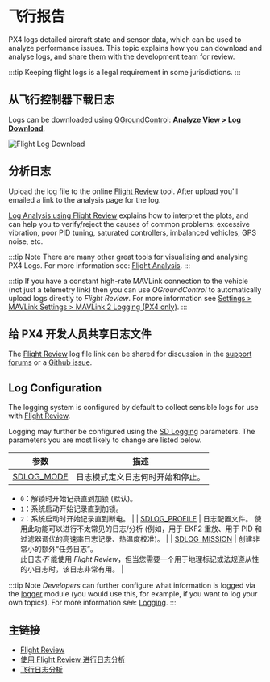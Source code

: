 # 飞行报告

PX4 logs detailed aircraft state and sensor data, which can be used to analyze performance issues. This topic explains how you can download and analyse logs, and share them with the development team for review.

:::tip
Keeping flight logs is a legal requirement in some jurisdictions.
:::

## 从飞行控制器下载日志

Logs can be downloaded using [QGroundControl](http://qgroundcontrol.com/): **[Analyze View > Log Download](https://docs.qgroundcontrol.com/en/analyze_view/log_download.html)**.

![Flight Log Download](../../assets/qgc/analyze/log_download.jpg)

## 分析日志

Upload the log file to the online [Flight Review](http://logs.px4.io) tool. After upload you'll emailed a link to the analysis page for the log.

[Log Analysis using Flight Review](../dev_log/flight_review.md) explains how to interpret the plots, and can help you to verify/reject the causes of common problems: excessive vibration, poor PID tuning, saturated controllers, imbalanced vehicles, GPS noise, etc.

:::tip
Note There are many other great tools for visualising and analysing PX4 Logs. For more information see: [Flight Analysis](../dev_log/flight_log_analysis.md).
:::

:::tip
If you have a constant high-rate MAVLink connection to the vehicle (not just a telemetry link) then you can use *QGroundControl* to automatically upload logs directly to *Flight Review*. For more information see [Settings > MAVLink Settings > MAVLink 2 Logging (PX4 only)](https://docs.qgroundcontrol.com/en/SettingsView/MAVLink.html#logging).
:::

## 给 PX4 开发人员共享日志文件

The [Flight Review](http://logs.px4.io) log file link can be shared for discussion in the [support forums](../contribute/support.md#forums-and-chat) or a [Github issue](../README.md#reporting-bugs--issues).

## Log Configuration

The logging system is configured by default to collect sensible logs for use with [Flight Review](http://logs.px4.io).

Logging may further be configured using the [SD Logging](../advanced_config/parameter_reference.md#sd-logging) parameters. The parameters you are most likely to change are listed below.

| 参数                                                                       | 描述                                                                                      |
| ------------------------------------------------------------------------ | --------------------------------------------------------------------------------------- |
| [SDLOG_MODE](../advanced_config/parameter_reference.md#SDLOG_MODE)       | 日志模式定义日志何时开始和停止。  
- `0`：解锁时开始记录直到加锁 (默认)。  
- `1`：系统启动开始记录直到加锁。  
- `2`：系统启动时开始记录直到断电。 |
| [SDLOG_PROFILE](../advanced_config/parameter_reference.md#SDLOG_PROFILE) | 日志配置文件。 使用此功能可以进行不太常见的日志/分析 (例如，用于 EKF2 重放、用于 PID 和过滤器调优的高速率日志记录、热温度校准)。                |
| [SDLOG_MISSION](../advanced_config/parameter_reference.md#SDLOG_MISSION) | 创建非常小的额外“任务日志”。  
此日志*不* 能使用 *Flight Review*，但当您需要一个用于地理标记或法规遵从性的小日志时，该日志非常有用。          |

:::tip
Note *Developers* can further configure what information is logged via the [logger](../modules/modules_system.md#logger) module (you would use this, for example, if you want to log your own topics). For more information see: [Logging](../dev_log/logging.md).
:::

## 主链接

- [Flight Review](http://logs.px4.io)
- [使用 Flight Review 进行日志分析](../dev_log/flight_review.md)
- [飞行日志分析](../dev_log/flight_log_analysis.md)